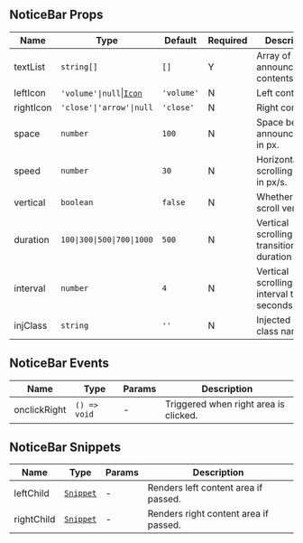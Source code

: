 ## NoticeBar Props

| Name      | Type                                                              | Default   | Required | Description                                   |
| --------- | ----------------------------------------------------------------- | --------- | -------- | --------------------------------------------- |
| textList  | `string[]`                                                        | `[]`      | Y        | Array of announcement contents.               |
| leftIcon  | `'volume'\|null`\|[`Icon`](https://stdf.design/components?nav=icon&tab=0) | `'volume'`      | N        | Left content.                                 |
| rightIcon | `'close'\|'arrow'\|null`                                      | `'close'` | N        | Right content.                                |
| space     | `number`                                                          | `100`     | N        | Space between announcements in px.            |
| speed     | `number`                                                          | `30`      | N        | Horizontal scrolling speed in px/s.           |
| vertical  | `boolean`                                                         | `false`   | N        | Whether to scroll vertically.                 |
| duration  | `100\|300\|500\|700\|1000`                                | `500`     | N        | Vertical scrolling transition duration in ms. |
| interval  | `number`                                                          | `4`       | N        | Vertical scrolling interval time in seconds.  |
| injClass  | `string`                                                          | `''`      | N        | Injected CSS class name.                      |

## NoticeBar Events

| Name         | Type         | Params | Description                           |
| ------------ | ------------ | ------ | ------------------------------------- |
| onclickRight | `() => void` | -      | Triggered when right area is clicked. |

## NoticeBar Snippets

| Name       | Type                                                                | Params | Description                           |
| ---------- | ------------------------------------------------------------------- | ------ | ------------------------------------- |
| leftChild  | [`Snippet`](https://svelte.dev/docs/svelte/snippet#Typing-snippets) | -      | Renders left content area if passed.  |
| rightChild | [`Snippet`](https://svelte.dev/docs/svelte/snippet#Typing-snippets) | -      | Renders right content area if passed. |
